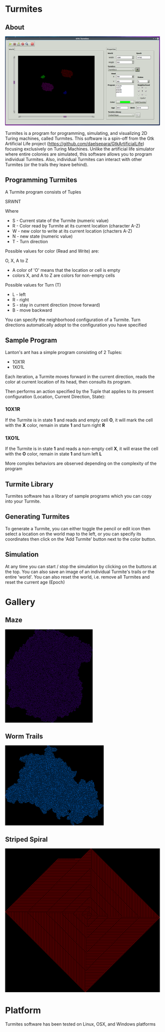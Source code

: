 # Turmites

## About

![About](/Screenshots/Turmites.png)

Turmites is a program for programming, simulating, and visualizing 2D Turing machines, called Turmites. This software is a spin-off from the Gtk Artificial Life project (https://github.com/daelsepara/GtkArtificialLife) focusing exclusively on Turing Machines. Unlike the artificial life simulator where entire colonies are simulated, this software allows you to program individual Turmites. Also, individual Turmites can interact with other Turmites (or the trails they leave behind).

## Programming Turmites

A Turmite program consists of Tuples

SRWNT

Where

* S - Current state of the Turmite (numeric value) 
* R - Color read by Turmite at its current location (character A-Z)
* W - new color to write at its current location (chacters A-Z)
* N - new state (numeric value)
* T - Turn direction

Possible values for color (Read and Write) are:

O, X, A to Z

* A color of 'O' means that the location or cell is empty
* colors X, and A to Z are colors for non-empty cells

Possible values for Turn (T)

* L - left
* R - right
* S - stay in current direction (move forward)
* B - move backward

You can specify the neighborhood configuration of a Turmite. Turn directions automatically adopt to the configuration you have specified

## Sample Program

Lanton's ant has a simple program consisting of 2 Tuples:

* 1OX1R
* 1XO1L

Each iteration, a Turmite moves forward in the current direction, reads the color at current location of its head, then consults its program.

Then performs an action specified by the Tuple that applies to its present configuration (Location, Current Direction, State):

### 1OX1R

If the Turmite is in state **1** and reads and empty cell **O**, it will mark the cell with the **X** color, remain in state **1** and turn right **R** 

### 1XO1L

If the Turmite is in state **1** and reads a non-empty cell **X**, it will erase the cell with the **O** color, remain in state **1** and turn left **L**

More complex behaviors are observed depending on the complexity of the program

## Turmite Library

Turmites software has a library of sample programs which you can copy into your Turmite.

## Generating Turmites

To generate a Turmite, you can either toggle the pencil or edit icon then select a location on the world map to the left, or you can specify its coordinates then click on the 'Add Turmite' button next to the color button.

## Simulation

At any time you can start / stop the simulation by clicking on the buttons at the top. You can also save an image of an individual Turmite's trails or the entire 'world'. You can also reset the world, i.e. remove all Turmites and reset the current age (Epoch)

# Gallery

## Maze

![Maze](/Screenshots/Maze.png)

## Worm Trails

![Worm Trails](/Screenshots/WormTrails.png)

## Striped Spiral

![Striped Spiral](/Screenshots/StripedSpiral.png)

# Platform

Turmites software has been tested on Linux, OSX, and Windows platforms
